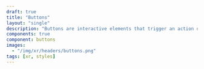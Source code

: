 ```yaml
---
draft: true
title: "Buttons"
layout: "single"
description: "Buttons are interactive elements that trigger an action or an event."
components: true
component: buttons
images:
  - "/img/xr/headers/buttons.png"
tags: [xr, styles]
---
```

